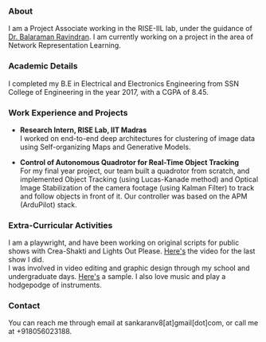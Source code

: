 ### About

I am a Project Associate working in the RISE-IIL lab, under the guidance of [Dr. Balaraman Ravindran](http://www.cse.iitm.ac.in/~ravi/). I am currently working on a project in the area of Network Representation Learning.

### Academic Details

I completed my B.E in Electrical and Electronics Engineering from SSN College of Engineering in the year 2017, with a CGPA of 8.45.

### Work Experience and Projects

- **Research Intern, RISE Lab, IIT Madras**  
I worked on end-to-end deep architectures for clustering of image data using Self-organizing Maps and Generative Models.

- **Control of Autonomous Quadrotor for Real-Time Object Tracking**  
For my final year project, our team built a quadrotor from scratch, and implemented Object Tracking (using Lucas-Kanade method) and Optical Image Stabilization of the camera footage (using Kalman Filter) to track and follow objects in front of it. Our controller was based on the APM (ArduPilot) stack.

### Extra-Curricular Activities

I am a playwright, and have been working on original scripts for public shows with Crea-Shakti and Lights Out Please. [Here's](https://www.youtube.com/watch?v=rBHO34u_u2g&feature=youtu.be) the video for the last show I did.  
I was involved in video editing and graphic design through my school and undergraduate days. [Here's](https://www.facebook.com/LightsOutPlease/videos/961480847296394/) a sample. I also love music and play a hodgepodge of instruments.

### Contact

You can reach me through email at sankaranv8[at]gmail[dot]com, or call me at +918056023188.
